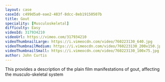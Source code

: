 ```yaml
---
layout: case
caseId: c499d5a0-eae2-483f-8dcc-8eb19150507b
title: Gout
speciality: [Musculoskeletal]
difficulty: Easy
videoId: 317934210
videoUrl: https://vimeo.com/317934210
videoThumbnailLarge: https://i.vimeocdn.com/video/760223130_640.jpg
videoThumbnailMedium: https://i.vimeocdn.com/video/760223130_200x150.jpg
videoThumbnailSmall: https://i.vimeocdn.com/video/760223130_100x75.jpg
author: John Curtis
---
```


This provides a description of the plain film manifestations of gout, affecting the musculo-skeletal system